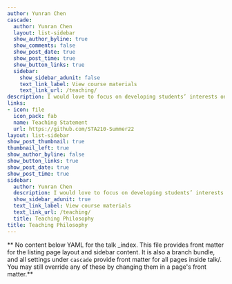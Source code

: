 ```yaml
---
author: Yunran Chen
cascade:
  author: Yunran Chen
  layout: list-sidebar
  show_author_byline: true
  show_comments: false
  show_post_date: true
  show_post_time: true
  show_button_links: true
  sidebar:
    show_sidebar_adunit: false
    text_link_label: View course materials
    text_link_url: /teaching/
description: I would love to focus on developing students’ interests on statistical thinking and making advanced statistical methods and models reachable for students from other disciplines or students without solid mathematics background.
links:
- icon: file
  icon_pack: fab
  name: Teaching Statement
  url: https://github.com/STA210-Summer22
layout: list-sidebar
show_post_thumbnail: true
thumbnail_left: true 
show_author_byline: false
show_button_links: true
show_post_date: true
show_post_time: true
sidebar:
  author: Yunran Chen
  description: I would love to focus on developing students’ interests on statistical thinking and making advanced statistical methods and models reachable for students from other disciplines or students without solid mathematics background.
  show_sidebar_adunit: true
  text_link_label: View course materials
  text_link_url: /teaching/
  title: Teaching Philosophy
title: Teaching Philosophy
---
```


** No content below YAML for the talk _index. This file provides front matter for the listing page layout and sidebar content. It is also a branch bundle, and all settings under `cascade` provide front matter for all pages inside talk/. You may still override any of these by changing them in a page's front matter.**
